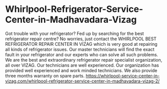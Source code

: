 # Whirlpool-Refrigerator-Service-Center-in-Madhavadara-Vizag
Got trouble with your refrigerator? Fed up by searching for the best refrigerator repair centre? No worries, just contact the WHIRLPOOL BEST REFRIGERATOR REPAIR CENTER IN VIZAG which is very good at repairing all kinds of refrigerator issues. Our master technicians will find the exact fault in your refrigerator and our experts who can solve all such problems. We are the best and extraordinary refrigerator repair specialist organization, all over VIZAG. Our technicians are well experienced. Our organization has provided well experienced and work minded technicians. We also provide three months warranty on spare parts.   https://whirlpool-service-center-in-vizag.com/whirlpool-refrigerator-service-center-in-madhavadara-vizag-2/
